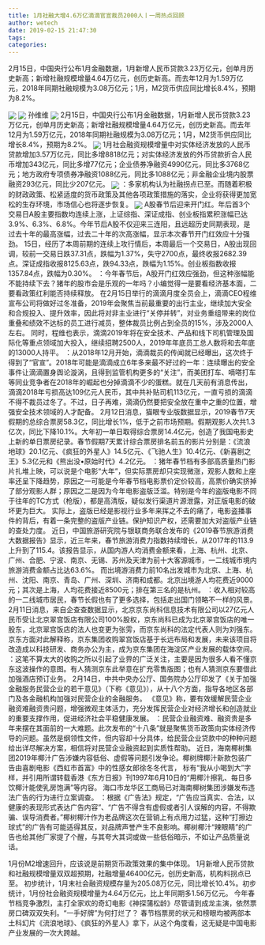 ```yaml
---
title: 1月社融大增4.6万亿滴滴官宣裁员2000人丨一周热点回顾
author: wetech
date: 2019-02-15 21:47:30
tags: 
categories: 
---
```

2月15日，中国央行公布1月金融数据，1月新增人民币贷款3.23万亿元，创单月历史新高；新增社融规模增量4.64万亿元，创历史新高。而去年12月为1.59万亿元，2018年同期社融规模为3.08万亿元；1月，M2货币供应同比增长8.4%，预期为8.2%。
<!-- more -->
<img align="center" border="0" src="https://imgcdn.yicai.com/uppics/images/2019/02/5e9a67a50a19945de6a60c83ec342ffa.jpg" />
<img align="center" border="0" src="https://imgcdn.yicai.com/uppics/images/2019/02/f375d9f3346a35d0d55852d1ab66ff96.jpg" />
孙维维
<img align="center" border="0" src="https://imgcdn.yicai.com/uppics/images/2019/02/03b769f70f48f7d2fd2822bf94ae963b.jpg" />
2月15日，中国央行公布1月金融数据，1月新增人民币贷款3.23万亿元，创单月历史新高；新增社融规模增量4.64万亿元，创历史新高。而去年12月为1.59万亿元，2018年同期社融规模为3.08万亿元；1月，M2货币供应同比增长8.4%，预期为8.2%。
<img align="center" border="0" src="https://imgcdn.yicai.com/uppics/images/2019/02/893f7bb3e095d84824873be8f7c39080.jpg" />
1月社会融资规模增量中对实体经济发放的人民币贷款增加3.57万亿元，同比多增8818亿元；对实体经济发放的外币贷款折合人民币增加343亿元，同比多增77亿元；企业债券净融资4990亿元，同比多3768亿元；地方政府专项债券净融资1088亿元，同比多1088亿元；非金融企业境内股票融资293亿元，同比少207亿元。
<img align="center" border="0" src="https://imgcdn.yicai.com/uppics/images/2019/02/f6bff5cdefc518b9d531b9cfa0b2a928.jpg" />
：多家机构认为社融拐点已至。而随着积极的财政政策、松紧适度的货币政策及其他各项政策措施的落实，企业将获得更加宽松的生存环境，市场信心也将逐步恢复。
<img align="center" border="0" src="https://imgcdn.yicai.com/uppics/images/2019/02/a5b7b700943764d177730fa9da5c9d4f.jpg" />
A股春节后迎来开门红。年后首3个交易日A股主要指数均连续上涨，上证综指、深证成指、创业板指累积涨幅已达3.9%、6.3%、6.8%。今年节后A股不仅迎来三连阳，且远超历史同期表现，是过去十年的最高涨幅，过去二十年的次高涨幅，显示本次春节开门红效应十分强劲。
15日，经历了本周前期的连续上攻行情后，本周最后一个交易日，A股出现回调，较前一交易日跌37.31点，跌幅为1.37%，失守2700点，最终收报2682.39点。深证成指收报8125.63点，跌94.33点，跌幅为1.15%。创业板指数收报1357.84点，跌幅为0.30%。
：今年春节后，A股开门红效应强劲，但这种涨幅能不能持续下去？猪年的股市会是乐观的一年吗？小编觉得一是要看经济基本面，二要看政策红利能否持续释放。
在2月15日举行的滴滴月度全员会上，滴滴CEO程维宣布公司将做好过冬准备，2019年会聚焦当前最重要的出行主业，继续加大安全和合规投入、提升效率，因此将对非主业进行“关停并转”，对业务重组带来的岗位重叠和绩效不达标的员工进行减员，整体裁员比例占到全员的15%，涉及2000人左右。
同时，程维也表示，滴滴2019年将在安全技术、产品和线下司机管理及国际化等重点领域加大投入，继续招聘2500人，2019年年底员工总人数将和去年底的13000人持平。
：从2018年12月开始，滴滴裁员的传闻就已经曝出，这次终于得到了“官宣”。2018年可能是滴滴成立6年多来最不好过的一年：连续曝出的安全事件让滴滴置身舆论漩涡，且得到监管机构更多的“关注”，而美团打车、嘀嗒打车等同业竞争者在2018年的崛起也分掉滴滴不少的蛋糕。就在几天前有消息传出，滴滴2018年亏损高达109亿元人民币，其中共补贴司机113亿元，一直亏损的滴滴不得不裁员过冬了。不过，日子再难，滴滴仍然要把安全放在重中之重的位置，增强安全技术领域的人才配备。
2月12日消息，猫眼专业版数据显示，2019春节7天假期的总综合票房58.3亿，同比增长1%，低于之前市场预期。假期观影人次共1.3亿次，同比下降10.1%。大年初一单日取得综合票房14.4亿元，创造了我国电影史上新的单日票房纪录。春节假期7天累计综合票房排名前五的影片分别是：《流浪地球》20.1亿元、《疯狂的外星人》14.5亿元、《飞驰人生》10.4亿元、《新喜剧之王》5.3亿元和《熊出没•原始时代》4.2亿元。
：猪年春节档有多部高质量热门影片扎堆上映，可以说是个电影“大年”，但实际票房却只实现微涨，观影人数和上座率还呈下降趋势，原因之一可能是今年春节档电影票价定价较高，高票价确实挤掉了部分观影人群；原因之二是因为今年电影盗版泛滥。特别是今年的盗版电影不同于往年的TC方式（枪版），都是高清版，疑似发行渠道片源泄露，对正版电影的破坏更为巨大。
实际上，盗版已经是影视行业多年来挥之不去的痛了，电影盗播事件的背后，有着一条完整的盗版产业链。保护知识产权，还需要加大对盗版产业链的查处力度。
近日，中国旅游研究院与银联商务联合发布的《2019春节旅游消费大数据报告》显示，近三年来，春节旅游消费力指数持续增长，从2017年的113.9上升到了115.4。该报告显示，从国内游人均消费金额来看，上海、杭州、北京、广州、合肥、宁波、南京、无锡、苏州及天津为前十大客源城市，一二线城市境内旅游消费金额占比达63.6%。
而出境游消费力前10名出发城市为北京、上海、杭州、沈阳、南京、青岛、广州、深圳、济南和成都。北京出境游人均花费近9000元；其次是上海，人均花费接近8500元；排在第三名的是杭州。
：收入相对较高的一二线城市居民，春节长假也有了更多选择，包括走出国门领略不一样的风景。
2月11日消息，来自企查查数据显示，北京京东尚科信息技术有限公司以27亿元人民币受让北京翠宫饭店有限公司100%股权，京东尚科已成为北京翠宫饭店的唯一股东，北京翠宫饭店的法人也变更为张雱，而京东尚科的法定代表人则为刘强东。
京东方面对此解释称，京东集团收购翠宫饭店基于长远布局和发展，未来该项目将改造成以科技研发、商务办公为主，成为京东集团在海淀区产业发展的载体空间。
：这笔不算太大的收购之所以引起了业界的广泛关注，主要是因为很多人看不懂京东这波操作的意图。有人猜测京东此举意在扩充零售版图；也有人猜测京东要借此加强酒店预订业务。
2月14日，中共中央办公厅、国务院办公厅印发了《关于加强金融服务民营企业的若干意见》（下称《意见》），从十八个方面，指导各地区各部门及各金融机构加强对民营企业的金融服务。
《意见》称，要有效缓解民营企业融资难融资贵问题，增强微观主体活力，充分发挥民营企业对经济增长和创造就业的重要支撑作用，促进经济社会平稳健康发展。
：民营企业融资难、融资贵是多年来摆在其面前的一大难题。此次发布的“十八条”就是聚焦货币政策向实体经济传导的问题。虽然是纲领性文件，但内容却十分具体，给民营企业贷款中的种种问题给出详尽解决方案，相信将对民营企业融资起到实质性帮助。
近日，海南椰树集团2019年椰汁广告涉嫌内容低俗、虚假等问题引发争论。椰树牌椰汁新款包装广告由喜剧电影《西虹市首富》中的性感女郎徐冬冬代言，
标有“我从小喝到大”字样，并引用所谓转载香港《东方日报》刊1997年6月10日的“用椰汁擦乳、每日多饮椰汁能使乳房饱满”等内容。
海口市龙华区工商局已对海南椰树集团涉嫌发布违法广告的行为进行立案调查。
：根据《广告法》规定，“广告应当真实、合法，以健康的表现形式表达广告内容”、“广告不得含有虚假或者引人误解的内容，不得欺骗、误导消费者。”椰树椰汁作为老品牌这次在营销上有点用力过猛，这种“打擦边球式”的广告有可能适得其反，对品牌声誉产生不良影响。椰树椰汁“辣眼睛”的广告也给其他厂家提了个醒，与其夸大其词或做一些低俗暗示，不如让产品质量说话。
 
 
1月份M2增速回升，应该说是前期货币政策效果的集中体现。
1月新增人民币贷款和社融规模增量双双超预期，社融增量46400亿元，创历史新高，机构料拐点已至。
初步统计，1月末社会融资规模存量为205.08万亿元，同比增长10.4%。初步统计，1月份社会融资规模增量为4.64万亿元，比上年同期多1.56万亿元。
今年春节档竞争激烈，主打全家欢的奇幻电影《神探蒲松龄》尽管请到成龙主演，依然票房口碑双双失利。“一手好牌”为何打烂了？
春节档票房的状元和榜眼均被两部本土科幻片《流浪地球》、《疯狂的外星人》拿下，从这个角度看，这无疑是中国电影产业发展的一次大跨越。
